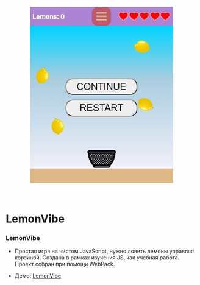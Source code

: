 <p align="center"><a href="https://arturke.github.io/Home_Projects/LemonVibe/dist/index.html"><img src="https://github.com/ArturKe/LemonVibe/blob/main/src/img/screen_lemon.jpg"/></a></p>
<br>

# LemonVibe
### LemonVibe ###
- Простая игра на чистом JavaScript, нужно ловить лемоны управляя корзиной. Создана в рамках изучения JS, как учебная работа. Проект собран при помощи WebPack. 

- Демо: <a href="https://arturke.github.io/Home_Projects/LemonVibe/dist/index.html">LemonVibe</a>
